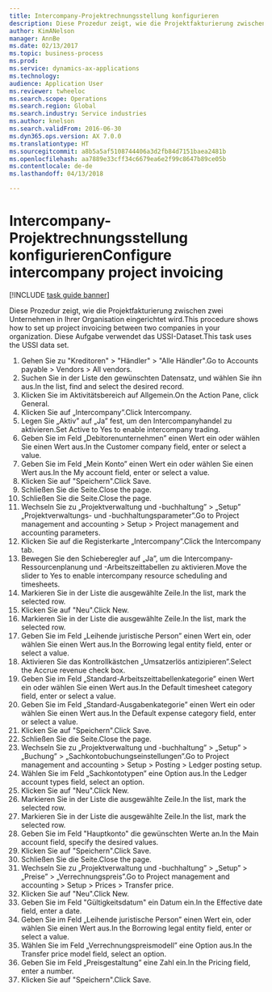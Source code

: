 ```yaml
--- 
title: Intercompany-Projektrechnungsstellung konfigurieren
description: Diese Prozedur zeigt, wie die Projektfakturierung zwischen zwei Unternehmen in Ihrer Organisation eingerichtet wird.
author: KimANelson
manager: AnnBe
ms.date: 02/13/2017
ms.topic: business-process
ms.prod: 
ms.service: dynamics-ax-applications
ms.technology: 
audience: Application User
ms.reviewer: twheeloc
ms.search.scope: Operations
ms.search.region: Global
ms.search.industry: Service industries
ms.author: knelson
ms.search.validFrom: 2016-06-30
ms.dyn365.ops.version: AX 7.0.0
ms.translationtype: HT
ms.sourcegitcommit: a8b5a5af5108744406a3d2fb84d7151baea2481b
ms.openlocfilehash: aa7889e33cff34c6679ea6e2f99c8647b89ce05b
ms.contentlocale: de-de
ms.lasthandoff: 04/13/2018

---
```

# <a name="configure-intercompany-project-invoicing"></a><span data-ttu-id="10164-103">Intercompany-Projektrechnungsstellung konfigurieren</span><span class="sxs-lookup"><span data-stu-id="10164-103">Configure intercompany project invoicing</span></span>

[!INCLUDE [task guide banner](../../includes/task-guide-banner.md)]

<span data-ttu-id="10164-104">Diese Prozedur zeigt, wie die Projektfakturierung zwischen zwei Unternehmen in Ihrer Organisation eingerichtet wird.</span><span class="sxs-lookup"><span data-stu-id="10164-104">This procedure shows how to set up project invoicing between two companies in your organization.</span></span> <span data-ttu-id="10164-105">Diese Aufgabe verwendet das USSI-Dataset.</span><span class="sxs-lookup"><span data-stu-id="10164-105">This task uses the USSI data set.</span></span>

1. <span data-ttu-id="10164-106">Gehen Sie zu "Kreditoren" > "Händler" > "Alle Händler".</span><span class="sxs-lookup"><span data-stu-id="10164-106">Go to Accounts payable > Vendors > All vendors.</span></span>
2. <span data-ttu-id="10164-107">Suchen Sie in der Liste den gewünschten Datensatz, und wählen Sie ihn aus.</span><span class="sxs-lookup"><span data-stu-id="10164-107">In the list, find and select the desired record.</span></span>
3. <span data-ttu-id="10164-108">Klicken Sie im Aktivitätsbereich auf Allgemein.</span><span class="sxs-lookup"><span data-stu-id="10164-108">On the Action Pane, click General.</span></span>
4. <span data-ttu-id="10164-109">Klicken Sie auf „Intercompany”.</span><span class="sxs-lookup"><span data-stu-id="10164-109">Click Intercompany.</span></span>
5. <span data-ttu-id="10164-110">Legen Sie „Aktiv” auf „Ja” fest, um den Intercompanyhandel zu aktivieren.</span><span class="sxs-lookup"><span data-stu-id="10164-110">Set Active to Yes to enable intercompany trading.</span></span>
6. <span data-ttu-id="10164-111">Geben Sie im Feld „Debitorenunternehmen” einen Wert ein oder wählen Sie einen Wert aus.</span><span class="sxs-lookup"><span data-stu-id="10164-111">In the Customer company field, enter or select a value.</span></span>
7. <span data-ttu-id="10164-112">Geben Sie im Feld „Mein Konto” einen Wert ein oder wählen Sie einen Wert aus.</span><span class="sxs-lookup"><span data-stu-id="10164-112">In the My account field, enter or select a value.</span></span>
8. <span data-ttu-id="10164-113">Klicken Sie auf "Speichern".</span><span class="sxs-lookup"><span data-stu-id="10164-113">Click Save.</span></span>
9. <span data-ttu-id="10164-114">Schließen Sie die Seite.</span><span class="sxs-lookup"><span data-stu-id="10164-114">Close the page.</span></span>
10. <span data-ttu-id="10164-115">Schließen Sie die Seite.</span><span class="sxs-lookup"><span data-stu-id="10164-115">Close the page.</span></span>
11. <span data-ttu-id="10164-116">Wechseln Sie zu „Projektverwaltung und -buchhaltung” > „Setup”  „Projektverwaltungs- und -buchhaltungsparameter”.</span><span class="sxs-lookup"><span data-stu-id="10164-116">Go to Project management and accounting > Setup > Project management and accounting parameters.</span></span>
12. <span data-ttu-id="10164-117">Klicken Sie auf die Registerkarte „Intercompany”.</span><span class="sxs-lookup"><span data-stu-id="10164-117">Click the Intercompany tab.</span></span>
13. <span data-ttu-id="10164-118">Bewegen Sie den Schieberegler auf „Ja”, um die Intercompany-Ressourcenplanung und -Arbeitszeittabellen zu aktivieren.</span><span class="sxs-lookup"><span data-stu-id="10164-118">Move the slider to Yes to enable intercompany resource scheduling and timesheets.</span></span>
14. <span data-ttu-id="10164-119">Markieren Sie in der Liste die ausgewählte Zeile.</span><span class="sxs-lookup"><span data-stu-id="10164-119">In the list, mark the selected row.</span></span>
15. <span data-ttu-id="10164-120">Klicken Sie auf "Neu".</span><span class="sxs-lookup"><span data-stu-id="10164-120">Click New.</span></span>
16. <span data-ttu-id="10164-121">Markieren Sie in der Liste die ausgewählte Zeile.</span><span class="sxs-lookup"><span data-stu-id="10164-121">In the list, mark the selected row.</span></span>
17. <span data-ttu-id="10164-122">Geben Sie im Feld „Leihende juristische Person” einen Wert ein, oder wählen Sie einen Wert aus.</span><span class="sxs-lookup"><span data-stu-id="10164-122">In the Borrowing legal entity field, enter or select a value.</span></span>
18. <span data-ttu-id="10164-123">Aktivieren Sie das Kontrollkästchen „Umsatzerlös antizipieren”.</span><span class="sxs-lookup"><span data-stu-id="10164-123">Select the Accrue revenue check box.</span></span>
19. <span data-ttu-id="10164-124">Geben Sie im Feld „Standard-Arbeitszeittabellenkategorie” einen Wert ein oder wählen Sie einen Wert aus.</span><span class="sxs-lookup"><span data-stu-id="10164-124">In the Default timesheet category field, enter or select a value.</span></span>
20. <span data-ttu-id="10164-125">Geben Sie im Feld „Standard-Ausgabenkategorie” einen Wert ein oder wählen Sie einen Wert aus.</span><span class="sxs-lookup"><span data-stu-id="10164-125">In the Default expense category field, enter or select a value.</span></span>
21. <span data-ttu-id="10164-126">Klicken Sie auf "Speichern".</span><span class="sxs-lookup"><span data-stu-id="10164-126">Click Save.</span></span>
22. <span data-ttu-id="10164-127">Schließen Sie die Seite.</span><span class="sxs-lookup"><span data-stu-id="10164-127">Close the page.</span></span>
23. <span data-ttu-id="10164-128">Wechseln Sie zu „Projektverwaltung und -buchhaltung” > „Setup” > „Buchung” > „Sachkontobuchungseinstellungen”.</span><span class="sxs-lookup"><span data-stu-id="10164-128">Go to Project management and accounting > Setup > Posting > Ledger posting setup.</span></span>
24. <span data-ttu-id="10164-129">Wählen Sie im Feld „Sachkontotypen” eine Option aus.</span><span class="sxs-lookup"><span data-stu-id="10164-129">In the Ledger account types field, select an option.</span></span>
25. <span data-ttu-id="10164-130">Klicken Sie auf "Neu".</span><span class="sxs-lookup"><span data-stu-id="10164-130">Click New.</span></span>
26. <span data-ttu-id="10164-131">Markieren Sie in der Liste die ausgewählte Zeile.</span><span class="sxs-lookup"><span data-stu-id="10164-131">In the list, mark the selected row.</span></span>
27. <span data-ttu-id="10164-132">Markieren Sie in der Liste die ausgewählte Zeile.</span><span class="sxs-lookup"><span data-stu-id="10164-132">In the list, mark the selected row.</span></span>
28. <span data-ttu-id="10164-133">Geben Sie im Feld "Hauptkonto" die gewünschten Werte an.</span><span class="sxs-lookup"><span data-stu-id="10164-133">In the Main account field, specify the desired values.</span></span>
29. <span data-ttu-id="10164-134">Klicken Sie auf "Speichern".</span><span class="sxs-lookup"><span data-stu-id="10164-134">Click Save.</span></span>
30. <span data-ttu-id="10164-135">Schließen Sie die Seite.</span><span class="sxs-lookup"><span data-stu-id="10164-135">Close the page.</span></span>
31. <span data-ttu-id="10164-136">Wechseln Sie zu „Projektverwaltung und -buchhaltung” > „Setup” > „Preise” > „Verrechnungspreis”.</span><span class="sxs-lookup"><span data-stu-id="10164-136">Go to Project management and accounting > Setup > Prices > Transfer price.</span></span>
32. <span data-ttu-id="10164-137">Klicken Sie auf "Neu".</span><span class="sxs-lookup"><span data-stu-id="10164-137">Click New.</span></span>
33. <span data-ttu-id="10164-138">Geben Sie im Feld "Gültigkeitsdatum" ein Datum ein.</span><span class="sxs-lookup"><span data-stu-id="10164-138">In the Effective date field, enter a date.</span></span>
34. <span data-ttu-id="10164-139">Geben Sie im Feld „Leihende juristische Person” einen Wert ein, oder wählen Sie einen Wert aus.</span><span class="sxs-lookup"><span data-stu-id="10164-139">In the Borrowing legal entity field, enter or select a value.</span></span>
35. <span data-ttu-id="10164-140">Wählen Sie im Feld „Verrechnungspreismodell” eine Option aus.</span><span class="sxs-lookup"><span data-stu-id="10164-140">In the Transfer price model field, select an option.</span></span>
36. <span data-ttu-id="10164-141">Geben Sie im Feld „Preisgestaltung” eine Zahl ein.</span><span class="sxs-lookup"><span data-stu-id="10164-141">In the Pricing field, enter a number.</span></span>
37. <span data-ttu-id="10164-142">Klicken Sie auf "Speichern".</span><span class="sxs-lookup"><span data-stu-id="10164-142">Click Save.</span></span>


